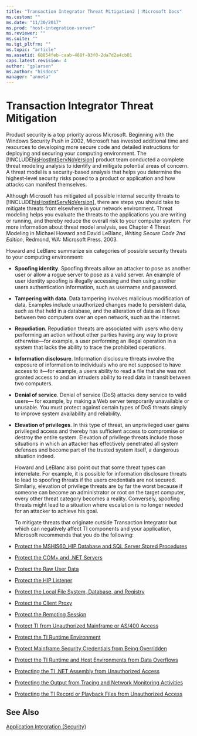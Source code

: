 ```yaml
---
title: "Transaction Integrator Threat Mitigation2 | Microsoft Docs"
ms.custom: ""
ms.date: "11/30/2017"
ms.prod: "host-integration-server"
ms.reviewer: ""
ms.suite: ""
ms.tgt_pltfrm: ""
ms.topic: "article"
ms.assetid: 68854feb-caab-488f-83f0-2da7d2e4cb01
caps.latest.revision: 4
author: "gplarsen"
ms.author: "hisdocs"
manager: "anneta"
---
```

# Transaction Integrator Threat Mitigation
Product security is a top priority across Microsoft. Beginning with the Windows Security Push in 2002, Microsoft has invested additional time and resources to developing more secure code and detailed instructions for deploying and securing your computing environment. The [!INCLUDE[hisHostIntServNoVersion](../includes/hishostintservnoversion-md.md)] product team conducted a complete threat modeling analysis to identify and mitigate potential areas of concern. A threat model is a security-based analysis that helps you determine the highest-level security risks posed to a product or application and how attacks can manifest themselves.  
  
 Although Microsoft has mitigated all possible internal security threats to [!INCLUDE[hisHostIntServNoVersion](../includes/hishostintservnoversion-md.md)], there are steps you should take to mitigate threats from elsewhere in your network environment. Threat modeling helps you evaluate the threats to the applications you are writing or running, and thereby reduce the overall risk to your computer system. For more information about threat model analysis, see Chapter 4 Threat Modeling in Michael Howard and David LeBlanc, *Writing Secure Code 2nd Edition*, Redmond, WA: Microsoft Press. 2003.  
  
 Howard and LeBlanc summarize six categories of possible security threats to your computing environment:  
  
- **Spoofing identity**. Spoofing threats allow an attacker to pose as another user or allow a rogue server to pose as a valid server. An example of user identity spoofing is illegally accessing and then using another users authentication information, such as username and password.  
  
- **Tampering with data**. Data tampering involves malicious modification of data. Examples include unauthorized changes made to persistent data, such as that held in a database, and the alteration of data as it flows between two computers over an open network, such as the Internet.  
  
- **Repudiation**. Repudiation threats are associated with users who deny performing an action without other parties having any way to prove otherwise—for example, a user performing an illegal operation in a system that lacks the ability to trace the prohibited operations.  
  
- **Information disclosure**. Information disclosure threats involve the exposure of information to individuals who are not supposed to have access to it—for example, a users ability to read a file that she was not granted access to and an intruders ability to read data in transit between two computers.  
  
- **Denial of service**. Denial of service (DoS) attacks deny service to valid users— for example, by making a Web server temporarily unavailable or unusable. You must protect against certain types of DoS threats simply to improve system availability and reliability.  
  
- **Elevation of privileges**. In this type of threat, an unprivileged user gains privileged access and thereby has sufficient access to compromise or destroy the entire system. Elevation of privilege threats include those situations in which an attacker has effectively penetrated all system defenses and become part of the trusted system itself, a dangerous situation indeed.  
  
  Howard and LeBlanc also point out that some threat types can interrelate. For example, it is possible for information disclosure threats to lead to spoofing threats if the users credentials are not secured. Similarly, elevation of privilege threats are by far the worst because if someone can become an administrator or root on the target computer, every other threat category becomes a reality. Conversely, spoofing threats might lead to a situation where escalation is no longer needed for an attacker to achieve his goal.  
  
  To mitigate threats that originate outside Transaction Integrator but which can negatively affect TI components and your application, Microsoft recommends that you do the following:  
  
- [Protect the MSHIS60_HIP Database and SQL Server Stored Procedures](../core/protect-the-mshis60-hip-database-and-sql-server-stored-procedures1.md)  
  
- [Protect the COM+ and .NET Servers](../core/protect-the-net-servers1.md)  
  
- [Protect the Raw User Data](../core/protect-the-raw-user-data1.md)  
  
- [Protect the HIP Listener](../core/protect-the-hip-listener2.md)  
  
- [Protect the Local File System, Database, and Registry](../core/protect-the-local-file-system-database-and-registry1.md)  
  
- [Protect the Client Proxy](../core/protect-the-client-proxy1.md)  
  
- [Protect the Remoting Session](../core/protect-the-remoting-session1.md)  
  
- [Protect TI from Unauthorized Mainframe or AS/400 Access](../core/protect-ti-from-unauthorized-mainframe-or-as-400-access1.md)  
  
- [Protect the TI Runtime Environment](../core/protect-the-ti-runtime-environment1.md)  
  
- [Protect Mainframe Security Credentials from Being Overridden](../core/protect-mainframe-security-credentials-from-being-overridden1.md)  
  
- [Protect the TI Runtime and Host Environments from Data Overflows](../core/protect-the-ti-runtime-and-host-environments-from-data-overflows2.md)  
  
- [Protecting the TI .NET Assembly from Unauthorized Access](../core/protecting-the-ti-net-assembly-from-unauthorized-access2.md)  
  
- [Protecting the Output from Tracing and Network Monitoring Activities](../core/protecting-the-output-from-tracing-and-network-monitoring-activities2.md)  
  
- [Protecting the TI Record or Playback Files from Unauthorized Access](../core/protecting-the-ti-record-or-playback-files-from-unauthorized-access1.md)  
  
## See Also  
 [Application Integration (Security)](../core/application-integration-security-2.md)